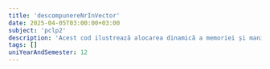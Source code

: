 ```yaml
---
title: 'descompunereNrInVector'
date: 2025-04-05T03:00:00+03:00
subject: 'pclp2'
description: 'Acest cod ilustrează alocarea dinamică a memoriei și manipularea pointerilor. Funcțiile folosesc pointeri transmiși prin referință pentru a aloca și modifica adrese de memorie, extrăgând cifrele unui număr.'
tags: []
uniYearAndSemester: 12
---
```


